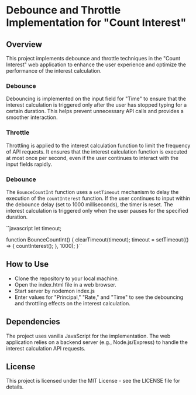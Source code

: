 # Debounce and Throttle Implementation for "Count Interest" 

## Overview

This project implements debounce and throttle techniques in the "Count Interest" web application to enhance the user experience and optimize the performance of the interest calculation.


### Debounce
Debouncing is implemented on the input field for "Time" to ensure that the interest calculation is triggered only after the user has stopped typing for a certain duration. This helps prevent unnecessary API calls and provides a smoother interaction.

### Throttle

Throttling is applied to the interest calculation function to limit the frequency of API requests. It ensures that the interest calculation function is executed at most once per second, even if the user continues to interact with the input fields rapidly.


### Debounce

The `BounceCountInt` function uses a `setTimeout` mechanism to delay the execution of the `countInterest` function. If the user continues to input within the debounce delay (set to 1000 milliseconds), the timer is reset. The interest calculation is triggered only when the user pauses for the specified duration.

``javascript
let timeout;

function BounceCountInt() {
    clearTimeout(timeout);
    timeout = setTimeout(() => {
        countInterest();
    }, 1000);
}``

## How to Use
* Clone the repository to your local machine.
* Open the index.html file in a web browser.
* Start server by nodemon index.js
* Enter values for "Principal," "Rate," and "Time" to see the debouncing and throttling effects on the interest calculation.

## Dependencies
The project uses vanilla JavaScript for the implementation.
The web application relies on a backend server (e.g., Node.js/Express) to handle the interest calculation API requests.

## License
This project is licensed under the MIT License - see the LICENSE file for details.